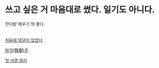 # 쓰고 싶은 거 마음대로 썼다. 일기도 아니다.
잔디밭 채우기 딱 좋다.<br><br><br>
[처음에 댓글이 있었다](chat.md)

[람각(覽脚)주](footnote.md)

[첫 서열 정리](first_test.md)